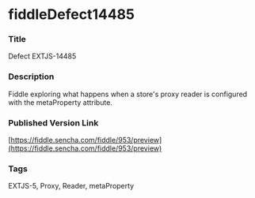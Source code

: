 fiddleDefect14485
======

### Title
Defect EXTJS-14485

### Description
Fiddle exploring what happens when a store's proxy reader is configured with the metaProperty attribute.

### Published Version Link
[https://fiddle.sencha.com/fiddle/953/preview](https://fiddle.sencha.com/fiddle/953/preview)

### Tags
EXTJS-5, Proxy, Reader, metaProperty